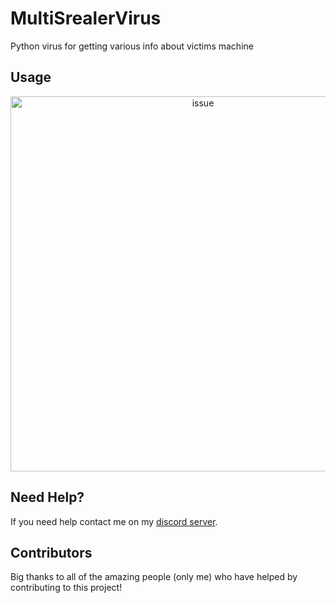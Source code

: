 # MultiSrealerVirus
Python virus for getting various info about victims machine

## Usage

<p align="center">
  <img alt="issue" src="" width="600px">
</p>


## Need Help?

If you need help contact me on my [discord server](https://discord.gg/xgET5epJE6).

## Contributors

Big thanks to all of the amazing people (only me) who have helped by contributing to this project!
